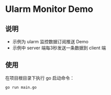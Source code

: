 # Ularm Monitor Demo

## 说明

- 示例为 ularm 监控数据订阅推送 Demo
- 示例中 server 端每3秒发送一条数据到 client 端

## 使用

在项目根目录下执行 go 启动命令：

```shell
go run main.go
```
